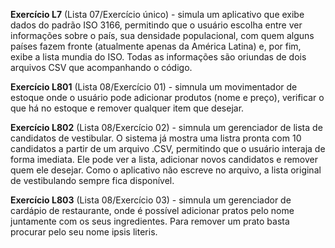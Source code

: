 **Exercício L7** (Lista 07/Exercício único) - simula um aplicativo que exibe dados do padrão ISO 3166, permitindo que o usuário escolha entre ver informações sobre o país, sua densidade populacional, com quem alguns países fazem fronte (atualmente apenas da América Latina) e, por fim, exibe a lista mundia do ISO. Todas as informações são oriundas de dois arquivos CSV que acompanhando o código.

**Exercício L801** (Lista 08/Exercício 01) - simnula um movimentador de estoque onde o usuário pode adicionar produtos (nome e preço), verificar o que há no estoque e remover qualquer item que desejar.

**Exercício L802** (Lista 08/Exercício 02) - simnula um gerenciador de lista de candidatos de vestibular. O sistema já mostra uma listra pronta com 10 candidatos a partir de um arquivo .CSV, permitindo que o usuário interaja de forma imediata. Ele pode ver a lista, adicionar novos candidatos e remover quem ele desejar. Como o aplicativo não escreve no arquivo, a lista original de vestibulando sempre fica disponível.

**Exercício L803** (Lista 08/Exercício 03) - simnula um gerenciador de cardápio de restaurante, onde é possível adicionar pratos pelo nome juntamente com os seus ingredientes. Para remover um prato basta procurar pelo seu nome ipsis literis.